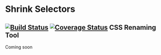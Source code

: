 # Shrink Selectors
[![Build Status](https://travis-ci.org/AlfonsoFilho/shrink-selectors.svg?branch=master)](https://travis-ci.org/AlfonsoFilho/shrink-selectors)
[![Coverage Status](https://coveralls.io/repos/AlfonsoFilho/shrink-selectors/badge.svg)](https://coveralls.io/r/AlfonsoFilho/shrink-selectors)
CSS Renaming Tool
--

Coming soon

